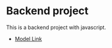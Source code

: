 # Backend project

This is a backend project with javascript.

- [Model Link](https://app.eraser.io/workspace/YtPqZ1VogxGy1jzIDkzj)
